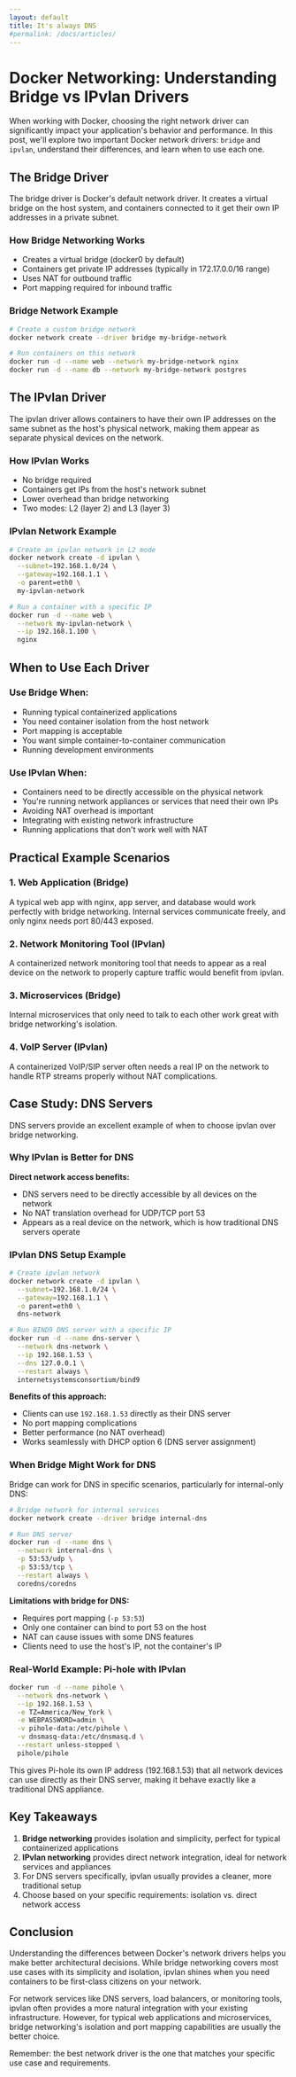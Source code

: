 ```yaml
---
layout: default
title: It's always DNS
#permalink: /docs/articles/
---
```


# Docker Networking: Understanding Bridge vs IPvlan Drivers

When working with Docker, choosing the right network driver can significantly impact your application's behavior and performance. In this post, we'll explore two important Docker network drivers: `bridge` and `ipvlan`, understand their differences, and learn when to use each one.

## The Bridge Driver

The bridge driver is Docker's default network driver. It creates a virtual bridge on the host system, and containers connected to it get their own IP addresses in a private subnet.

### How Bridge Networking Works

- Creates a virtual bridge (docker0 by default)
- Containers get private IP addresses (typically in 172.17.0.0/16 range)
- Uses NAT for outbound traffic
- Port mapping required for inbound traffic

### Bridge Network Example

```bash
# Create a custom bridge network
docker network create --driver bridge my-bridge-network

# Run containers on this network
docker run -d --name web --network my-bridge-network nginx
docker run -d --name db --network my-bridge-network postgres
```

## The IPvlan Driver

The ipvlan driver allows containers to have their own IP addresses on the same subnet as the host's physical network, making them appear as separate physical devices on the network.

### How IPvlan Works

- No bridge required
- Containers get IPs from the host's network subnet
- Lower overhead than bridge networking
- Two modes: L2 (layer 2) and L3 (layer 3)

### IPvlan Network Example

```bash
# Create an ipvlan network in L2 mode
docker network create -d ipvlan \
  --subnet=192.168.1.0/24 \
  --gateway=192.168.1.1 \
  -o parent=eth0 \
  my-ipvlan-network

# Run a container with a specific IP
docker run -d --name web \
  --network my-ipvlan-network \
  --ip 192.168.1.100 \
  nginx
```

## When to Use Each Driver

### Use Bridge When:

- Running typical containerized applications
- You need container isolation from the host network
- Port mapping is acceptable
- You want simple container-to-container communication
- Running development environments

### Use IPvlan When:

- Containers need to be directly accessible on the physical network
- You're running network appliances or services that need their own IPs
- Avoiding NAT overhead is important
- Integrating with existing network infrastructure
- Running applications that don't work well with NAT

## Practical Example Scenarios

### 1. Web Application (Bridge)
A typical web app with nginx, app server, and database would work perfectly with bridge networking. Internal services communicate freely, and only nginx needs port 80/443 exposed.

### 2. Network Monitoring Tool (IPvlan)
A containerized network monitoring tool that needs to appear as a real device on the network to properly capture traffic would benefit from ipvlan.

### 3. Microservices (Bridge)
Internal microservices that only need to talk to each other work great with bridge networking's isolation.

### 4. VoIP Server (IPvlan)
A containerized VoIP/SIP server often needs a real IP on the network to handle RTP streams properly without NAT complications.

## Case Study: DNS Servers

DNS servers provide an excellent example of when to choose ipvlan over bridge networking.

### Why IPvlan is Better for DNS

**Direct network access benefits:**
- DNS servers need to be directly accessible by all devices on the network
- No NAT translation overhead for UDP/TCP port 53
- Appears as a real device on the network, which is how traditional DNS servers operate

### IPvlan DNS Setup Example

```bash
# Create ipvlan network
docker network create -d ipvlan \
  --subnet=192.168.1.0/24 \
  --gateway=192.168.1.1 \
  -o parent=eth0 \
  dns-network

# Run BIND9 DNS server with a specific IP
docker run -d --name dns-server \
  --network dns-network \
  --ip 192.168.1.53 \
  --dns 127.0.0.1 \
  --restart always \
  internetsystemsconsortium/bind9
```

**Benefits of this approach:**
- Clients can use `192.168.1.53` directly as their DNS server
- No port mapping complications
- Better performance (no NAT overhead)
- Works seamlessly with DHCP option 6 (DNS server assignment)

### When Bridge Might Work for DNS

Bridge can work for DNS in specific scenarios, particularly for internal-only DNS:

```bash
# Bridge network for internal services
docker network create --driver bridge internal-dns

# Run DNS server
docker run -d --name dns \
  --network internal-dns \
  -p 53:53/udp \
  -p 53:53/tcp \
  --restart always \
  coredns/coredns
```

**Limitations with bridge for DNS:**
- Requires port mapping (`-p 53:53`)
- Only one container can bind to port 53 on the host
- NAT can cause issues with some DNS features
- Clients need to use the host's IP, not the container's IP

### Real-World Example: Pi-hole with IPvlan

```bash
docker run -d --name pihole \
  --network dns-network \
  --ip 192.168.1.53 \
  -e TZ=America/New_York \
  -e WEBPASSWORD=admin \
  -v pihole-data:/etc/pihole \
  -v dnsmasq-data:/etc/dnsmasq.d \
  --restart unless-stopped \
  pihole/pihole
```

This gives Pi-hole its own IP address (192.168.1.53) that all network devices can use directly as their DNS server, making it behave exactly like a traditional DNS appliance.

## Key Takeaways

1. **Bridge networking** provides isolation and simplicity, perfect for typical containerized applications
2. **IPvlan networking** provides direct network integration, ideal for network services and appliances
3. For DNS servers specifically, ipvlan usually provides a cleaner, more traditional setup
4. Choose based on your specific requirements: isolation vs. direct network access

## Conclusion

Understanding the differences between Docker's network drivers helps you make better architectural decisions. While bridge networking covers most use cases with its simplicity and isolation, ipvlan shines when you need containers to be first-class citizens on your network. 

For network services like DNS servers, load balancers, or monitoring tools, ipvlan often provides a more natural integration with your existing infrastructure. However, for typical web applications and microservices, bridge networking's isolation and port mapping capabilities are usually the better choice.

Remember: the best network driver is the one that matches your specific use case and requirements.